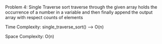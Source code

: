 Problem 4:
Single Traverse sort traverse through the given array holds the occurrence of a number in a variable and then finally append the output array with respect counts of elements

Time Complexity:
single_traverse_sort() —> O(n)

Space Complexity:
O(n)